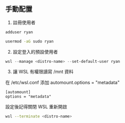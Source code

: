 ## 手動配置

1. 註冊使用者

```sh
adduser ryan

usermod -aG sudo ryan
```

2. 設定登入的預設使用者

```powershell
wsl --manage <distro-name> --set-default-user ryan
```

3. 讓 WSL 有權限讀寫 /mnt 資料

在 /etc/wsl.conf 添加 automount.options = "metadata"

```
[automount]
options = "metadata"
```
設定後記得關閉 WSL 重新開啟

```sh
wsl --terminate <distro-name>
```
